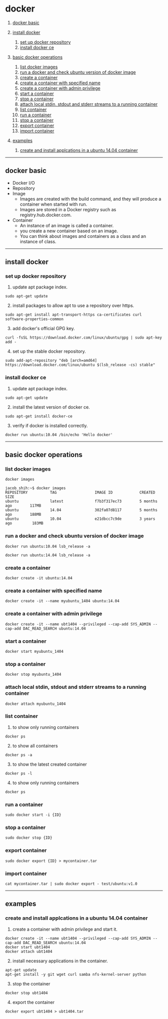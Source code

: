 
# docker

1. [docker basic](#docker_basic)
2. [install docker](#install_docker)
   1. [set up docker repository](#set_up_docker_repository)
   1. [install docker ce](#install_docker_ce)

3. [basic docker operations](#basic_docker_operations)
   1. [list docker images](#list_docker_images)
   1. [run a docker and check ubuntu version of docker image](#run_a_docker_and_check_ubuntu_version_of_docker_image)
   1. [create a container](#create_a_container)
   1. [create a container with specified name](#create_a_container_with_specified_name)
   1. [create a container with admin privilege](#create_a_container_with_admin_privilege)
   1. [start a container](#start_a_container)
   1. [stop a container](#stop_a_container)
   1. [attach local stdin, stdout and stderr streams to a running container](#attach_tty_io_to_a_running_container)
   1. [list container](#list_container)
   1. [run a container](#run_a_container)
   1. [stop a container](#stop_a_container)
   1. [export container](#export_container)
   1. [import container](#import_container)
4. [examples](#examples)
   1. [create and install applcations in a ubuntu 14.04 container](#example_create_ubuntu_1404_container)

---

<a name="docker_basic" />

## docker basic
* Docker I/O
* Repository
* Image
   - Images are created with the build command, and they will produce a container when started with run.
   - Images are stored in a Docker registry such as registry.hub.docker.com.
* Container
   - An instance of an image is called a container.
   - you create a new container based on an image.
   - You can think about images and containers as a class and an instance of class.

---

<a name="install_docker" />

## install docker

<a name="set_up_docker_repository" />

### set up docker repository
1. update apt package index.
```
sudo apt-get update
```

2. install packages to allow apt to use a repository over https.
```
sudo apt-get install apt-transport-https ca-certificates curl software-properties-common
```

3. add docker's official GPG key.
```
curl -fsSL https://download.docker.com/linux/ubuntu/gpg | sudo apt-key add -
```

4. set up the stable docker repository.
```
sudo add-apt-repository "deb [arch=amd64] https://download.docker.com/linux/ubuntu $(lsb_release -cs) stable"
```

<a name="install_docker_ce" />

### install docker ce
1. update apt package index.
```
sudo apt-get update
```

2. install the latest version of docker ce.
```
sudo apt-get install docker-ce
```

3. verify if docker is installed correctly.
```
docker run ubuntu:10.04 /bin/echo 'Hello docker'
```

---
<a name='basic_docker_operations'/>

## basic docker operations

<a name="list_docker_images" />

### list docker images
```
docker images
```
```
jacob_shih:~$ docker images
REPOSITORY          TAG                 IMAGE ID            CREATED             SIZE
ubuntu              latest              f7b3f317ec73        5 months ago        117MB
ubuntu              14.04               302fa07d8117        5 months ago        188MB
ubuntu              10.04               e21dbcc7c9de        3 years ago         183MB
```

<a name="run_a_docker_and_check_ubuntu_version_of_docker_image" />

### run a docker and check ubuntu version of docker image
```
docker run ubuntu:10.04 lsb_release -a
```
```
docker run ubuntu:14.04 lsb_release -a
```

<a name="create_a_container" />

### create a container
```
docker create -it ubuntu:14.04
```

<a name="create_a_container_with_specified_name" />

### create a container with specified name
```
docker create -it --name myubuntu_1404 ubuntu:14.04
```

<a name="create_a_container_with_admin_privilege" />

### create a container with admin privilege
```
docker create -it --name ubt1404 --privileged --cap-add SYS_ADMIN --cap-add DAC_READ_SEARCH ubuntu:14.04
```

<a name="start_a_container" />

### start a container
```
docker start myubuntu_1404
```

<a name="stop_a_container" />

### stop a container
```
docker stop myubuntu_1404
```

<a name="attach_tty_io_to_a_running_container" />

### attach local stdin, stdout and stderr streams to a running container
```
docker attach myubuntu_1404
```

<a name="list_container" />

### list container
1. to show only running containers
```
docker ps
```

2. to show all containers
```
docker ps -a
```

3. to show the latest created container
```
docker ps -l
```

4. to show only running containers
```
docker ps
```

<a name="run_a_container" />

### run a container
```
sudo docker start -i {ID}
```

<a name="stop_a_container" />

### stop a container
```
sudo docker stop {ID}
```

<a name="export_container" />

### export container
```
sudo docker export {ID} > mycontainer.tar
```

<a name="import_container" />

### import container
```
cat mycontainer.tar | sudo docker export - test/ubuntu:v1.0
```

---

<a name="examples" />

## examples

<a name="example_create_ubuntu_1404_container" />

### create and install applcations in a ubuntu 14.04 container
1. create a container with admin privilege and start it.
```
docker create -it --name ubt1404 --privileged --cap-add SYS_ADMIN --cap-add DAC_READ_SEARCH ubuntu:14.04
docker start ubt1404
docker attach ubt1404
```

2. install necessary applications in the container.
```
apt-get update
apt-get install -y git wget curl samba nfs-kernel-server python
```

3. stop the container
```
docker stop ubt1404
```

4. export the container
```
docker export ubt1404 > ubt1404.tar
```

